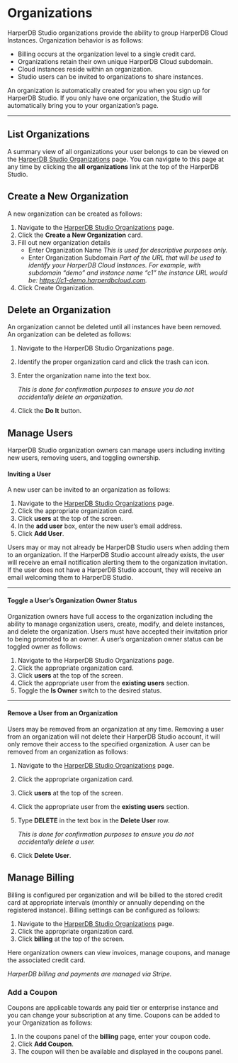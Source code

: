 # Organizations
HarperDB Studio organizations provide the ability to group HarperDB Cloud Instances. Organization behavior is as follows:

* Billing occurs at the organization level to a single credit card.
* Organizations retain their own unique HarperDB Cloud subdomain.
* Cloud instances reside within an organization.
* Studio users can be invited to organizations to share instances.


An organization is automatically created for you when you sign up for HarperDB Studio. If you only have one organization, the Studio will automatically bring you to your organization’s page.

---

## List Organizations
A summary view of all organizations your user belongs to can be viewed on the [HarperDB Studio Organizations](https://studio.harperdb.io/?redirect=/organizations) page. You can navigate to this page at any time by clicking the **all organizations** link at the top of the HarperDB Studio.

## Create a New Organization
A new organization can be created as follows:

1) Navigate to the [HarperDB Studio Organizations](https://studio.harperdb.io/?redirect=/organizations) page. 
2) Click the **Create a New Organization** card. 
3) Fill out new organization details 
   * Enter Organization Name
   *This is used for descriptive purposes only.*
   * Enter Organization Subdomain
   *Part of the URL that will be used to identify your HarperDB Cloud Instances. For example, with subdomain “demo” and instance name “c1” the instance URL would be: https://c1-demo.harperdbcloud.com.*
4) Click Create Organization.

## Delete an Organization
An organization cannot be deleted until all instances have been removed. An organization can be deleted as follows:

1) Navigate to the HarperDB Studio Organizations page. 
2) Identify the proper organization card and click the trash can icon. 
3) Enter the organization name into the text box. 

    *This is done for confirmation purposes to ensure you do not accidentally delete an organization.*
4) Click the **Do It** button.

## Manage Users
HarperDB Studio organization owners can manage users including inviting new users, removing users, and toggling ownership.



#### Inviting a User
A new user can be invited to an organization as follows:

1) Navigate to the [HarperDB Studio Organizations](https://studio.harperdb.io/?redirect=/organizations) page. 
2) Click the appropriate organization card. 
3) Click **users** at the top of the screen. 
4) In the **add user** box, enter the new user’s email address. 
5) Click **Add User**.

Users may or may not already be HarperDB Studio users when adding them to an organization. If the HarperDB Studio account already exists, the user will receive an email notification alerting them to the organization invitation. If the user does not have a HarperDB Studio account, they will receive an email welcoming them to HarperDB Studio.

---

#### Toggle a User’s Organization Owner Status
Organization owners have full access to the organization including the ability to manage organization users, create, modify, and delete instances, and delete the organization. Users must have accepted their invitation prior to being promoted to an owner. A user’s organization owner status can be toggled owner as follows:

1) Navigate to the HarperDB Studio Organizations page. 
2) Click the appropriate organization card. 
3) Click **users** at the top of the screen. 
4) Click the appropriate user from the **existing users** section. 
5) Toggle the **Is Owner** switch to the desired status.
---

#### Remove a User from an Organization
Users may be removed from an organization at any time. Removing a user from an organization will not delete their HarperDB Studio account, it will only remove their access to the specified organization. A user can be removed from an organization as follows:

1) Navigate to the [HarperDB Studio Organizations](https://studio.harperdb.io/?redirect=/organizations) page. 
2) Click the appropriate organization card. 
3) Click **users** at the top of the screen. 
4) Click the appropriate user from the **existing users** section. 
5) Type **DELETE** in the text box in the **Delete User** row.

   *This is done for confirmation purposes to ensure you do not accidentally delete a user.*
6) Click **Delete User**.

## Manage Billing

Billing is configured per organization and will be billed to the stored credit card at appropriate intervals (monthly or annually depending on the registered instance). Billing settings can be configured as follows:

1) Navigate to the [HarperDB Studio Organizations](https://studio.harperdb.io/?redirect=/organizations) page. 
2) Click the appropriate organization card. 
3) Click **billing** at the top of the screen.

Here organization owners can view invoices, manage coupons, and manage the associated credit card.



*HarperDB billing and payments are managed via Stripe.*



### Add a Coupon

Coupons are applicable towards any paid tier or enterprise instance and you can change your subscription at any time. Coupons can be added to your Organization as follows:

1) In the coupons panel of the **billing** page, enter your coupon code. 
2) Click **Add Coupon**. 
3) The coupon will then be available and displayed in the coupons panel.